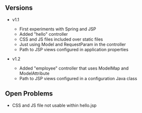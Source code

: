 ## Versions

* v1.1
  * First experiments with Spring and JSP
  * Added "hello" controller
  * CSS and JS files included over static files
  * Just using Model and RequestParam in the controller
  * Path to JSP views configured in application properties

* v1.2
  * Added "employee" controller that uses ModelMap and ModelAttribute
  * Path to JSP views configured in a configuration Java class


## Open Problems

* CSS and JS file not usable within hello.jsp